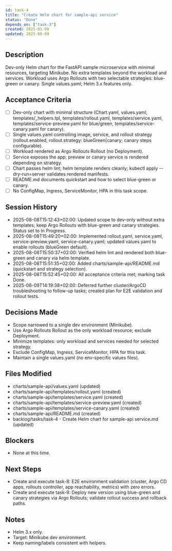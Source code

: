 ```yaml
---
id: task-4
title: "Create Helm chart for sample-api service"
status: "Done"
depends_on: ["task-3"]
created: 2025-01-08
updated: 2025-08-09
---
```


## Description

Dev-only Helm chart for the FastAPI sample microservice with minimal resources, targeting Minikube. No extra templates beyond the workload and services. Workload uses Argo Rollouts with two selectable strategies: blue-green or canary. Single values.yaml; Helm 3.x features only.

## Acceptance Criteria

- [ ] Dev-only chart with minimal structure (Chart.yaml, values.yaml, templates/\_helpers.tpl, templates/rollout.yaml, templates/service.yaml, templates/service-preview.yaml for blue/green, templates/service-canary.yaml for canary).
- [ ] Single values.yaml controlling image, service, and rollout strategy (rollout.enabled, rollout.strategy: blueGreen|canary; canary steps configurable).
- [ ] Workload rendered as Argo Rollouts Rollout (no Deployment).
- [ ] Service exposes the app; preview or canary service is rendered depending on strategy.
- [ ] Chart passes helm lint; helm template renders cleanly; kubectl apply --dry-run=server validates rendered manifests.
- [ ] README.md documents quickstart and how to select blue-green or canary.
- [ ] No ConfigMap, Ingress, ServiceMonitor, HPA in this task scope.

## Session History

- 2025-08-08T15:12:43+02:00: Updated scope to dev-only without extra templates; keep Argo Rollouts with blue-green and canary strategies. Status set to In Progress.
- 2025-08-08T15:49:20+02:00: Implemented rollout.yaml, service.yaml, service-preview.yaml, service-canary.yaml; updated values.yaml to enable rollouts (blueGreen default).
- 2025-08-08T15:50:37+02:00: Verified helm lint and rendered both blue-green and canary via helm template.
- 2025-08-08T15:51:35+02:00: Added charts/sample-api/README.md (quickstart and strategy selection).
- 2025-08-08T15:52:45+02:00: All acceptance criteria met; marking task Done.
- 2025-08-09T14:19:38+02:00: Deferred further cluster/ArgoCD troubleshooting to follow-up tasks; created plan for E2E validation and rollout tests.

## Decisions Made

- Scope narrowed to a single dev environment (Minikube).
- Use Argo Rollouts Rollout as the only workload resource; exclude Deployment.
- Minimize templates: only workload and services needed for selected strategy.
- Exclude ConfigMap, Ingress, ServiceMonitor, HPA for this task.
- Maintain a single values.yaml (no env-specific values files).

## Files Modified

- charts/sample-api/values.yaml (updated)
- charts/sample-api/templates/rollout.yaml (created)
- charts/sample-api/templates/service.yaml (created)
- charts/sample-api/templates/service-preview.yaml (created)
- charts/sample-api/templates/service-canary.yaml (created)
- charts/sample-api/README.md (created)
- backlog/tasks/task-4 - Create Helm chart for sample-api service.md (updated)

## Blockers

- None at this time.

## Next Steps

- Create and execute task-8: E2E environment validation (cluster, Argo CD apps, rollouts controller, app reachability, metrics) with zero errors.
- Create and execute task-9: Deploy new version using blue-green and canary strategies via Argo Rollouts; validate rollout success and rollback paths.

## Notes

- Helm 3.x only.
- Target: Minikube dev environment.
- Keep naming/labels consistent with helpers.
